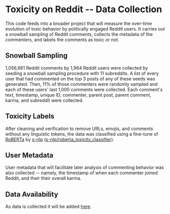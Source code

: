 # Toxicity on Reddit -- Data Collection

This code feeds into a broader project that will measure the over-time evolution of toxic behavior by politically engaged Reddit users. It carries out a snowball sampling of Reddit comments, collects the metadata of the commenters, and labels the comments as toxic or not.

## Snowball Sampling

1,056,661 Reddit comments by 1,964 Reddit users were collected by seeding a snowball sampling procedure with 11 subreddits. A list of every user that had commented on the top 3 posts of any of these seeds was generated. Then, 11% of those commenters were randomly sampled and each of these users' last 1,000 comments were collected. Each comment's text, timestamp, unique ID, commenter, parent post, parent comment, karma, and subreddit were collected.

## Toxicity Labels

After cleaning and verification to remove URLs, emojis, and comments without any linguistic tokens, the data was classified using a fine-tune of [RoBERTa](https://arxiv.org/abs/1907.11692) by [s-nlp](https://huggingface.co/s-nlp) ([s-nlp/roberta_toxicity_classifier](https://huggingface.co/s-nlp/roberta_toxicity_classifier)).

## User Metadata

User metadata that will facilitate later analysis of commenting behavior was also collected -- namely, the timestamp of when each commenter joined Reddit, and their their overall karma.

## Data Availability

As data is collected it will be added [here](https://drive.google.com/drive/folders/1H35tIGU3W619wB-TgLIaQqEp4RDXkOQZ?usp=drive_link).
